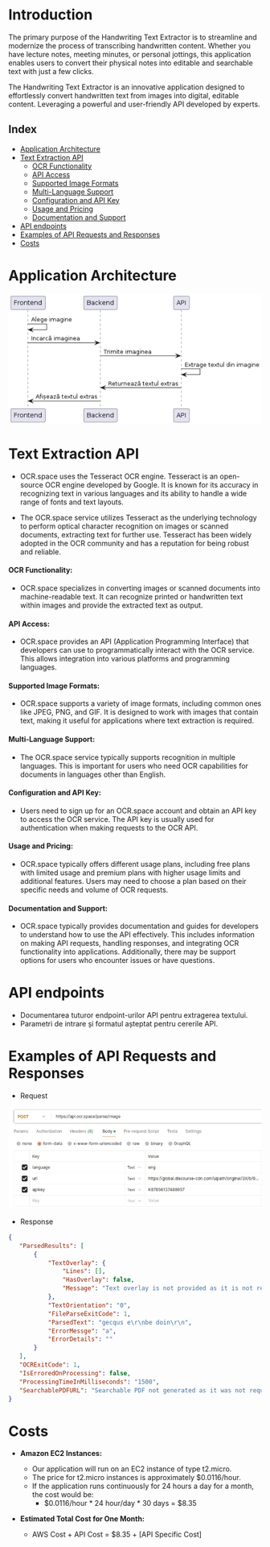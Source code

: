 
# Introduction
The primary purpose of the Handwriting Text Extractor is to streamline
and modernize the process of transcribing handwritten content. Whether
you have lecture notes, meeting minutes, or personal jottings, this
application enables users to convert their physical notes into editable
and searchable text with just a few clicks.

The Handwriting Text Extractor is an innovative application designed to
effortlessly convert handwritten text from images into digital, editable
content. Leveraging a powerful and user-friendly API developed by
experts.

## Index
- [Application Architecture](#application-architecture)
- [Text Extraction API](#text-extraction-api)
  - [OCR Functionality](#ocr-functionality)
  - [API Access](#api-access)
  - [Supported Image Formats](#supported-image-formats)  
  - [Multi-Language Support](#multi-language-support)
  - [Configuration and API Key](#configuration-and-api-key)
  - [Usage and Pricing](#usage-and-pricing)
  - [Documentation and Support](#documentation-and-support)
- [API endpoints](#api-endpoints)
- [Examples of API Requests and Responses](#examples-of-api-requests-and-responses)
- [Costs](#costs)

# Application Architecture
![Application architecture](doc/media/architecture.png)

# Text Extraction API
- OCR.space uses the Tesseract OCR engine. Tesseract is an open-source OCR
engine developed by Google. It is known for its accuracy in recognizing
text in various languages and its ability to handle a wide range of
fonts and text layouts.

- The OCR.space service utilizes Tesseract as the underlying technology to
perform optical character recognition on images or scanned documents,
extracting text for further use. Tesseract has been widely adopted in
the OCR community and has a reputation for being robust and reliable.

#### OCR Functionality:
-   OCR.space specializes in converting images or scanned documents into machine-readable text. It can recognize printed or handwritten text within images and provide the extracted text as output.

#### API Access:
-   OCR.space provides an API (Application Programming Interface) that developers can use to programmatically interact with the OCR service. This allows integration into various platforms and programming languages.

#### Supported Image Formats:
-   OCR.space supports a variety of image formats, including common ones like JPEG, PNG, and GIF. It is designed to work with images that contain text, making it useful for applications where text extraction is required.

#### Multi-Language Support:
-   The OCR.space service typically supports recognition in multiple languages. This is important for users who need OCR capabilities for documents in languages other than English.

#### Configuration and API Key:
-   Users need to sign up for an OCR.space account and obtain an API key to access the OCR service. The API key is usually used for authentication when making requests to the OCR API.

#### Usage and Pricing:
-   OCR.space typically offers different usage plans, including free plans with limited usage and premium plans with higher usage limits and additional features. Users may need to choose a plan based on their specific needs and volume of OCR requests.

#### Documentation and Support:
-   OCR.space typically provides documentation and guides for developers to understand how to use the API effectively. This includes information on making API requests, handling responses, and integrating OCR functionality into applications. Additionally, there may be support options for users who encounter issues or have questions.

# API endpoints 
-   Documentarea tuturor endpoint-urilor API pentru extragerea textului.
-   Parametri de intrare și formatul așteptat pentru cererile API.

# Examples of API Requests and Responses

- Request

![api-request](doc/media/request-api.jpeg)

- Response

``` json
{
   "ParsedResults": [
       {
           "TextOverlay": {
               "Lines": [],
               "HasOverlay": false,
               "Message": "Text overlay is not provided as it is not requested"
           },
           "TextOrientation": "0",
           "FileParseExitCode": 1,
           "ParsedText": "gecqus e\r\nbe doin\r\n",
           "ErrorMessge": "a",
           "ErrorDetails": ""
       }
   ],
   "OCRExitCode": 1,
   "IsErroredOnProcessing": false,
   "ProcessingTimeInMilliseconds": "1500",
   "SearchablePDFURL": "Searchable PDF not generated as it was not requested."
}
```

# Costs
-   **Amazon EC2 Instances:**
   
    -   Our application will run on an EC2 instance of type t2.micro.
    -   The price for t2.micro instances is approximately \$0.0116/hour.
    -   If the application runs continuously for 24 hours a day for a month, the cost would be:
        -   \$0.0116/hour \* 24 hour/day \* 30 days = \$8.35
-   **Estimated Total Cost for One Month:**
    
    -   AWS Cost + API Cost = \$8.35 + \[API Specific Cost\]